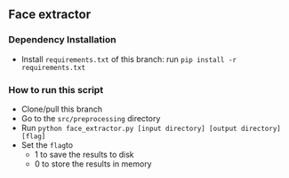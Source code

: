 ## Face extractor


### Dependency Installation

 - Install `requirements.txt` of this branch: run `pip install -r requirements.txt`

### How to run this script 

 - Clone/pull this  branch
 - Go to the `src/preprocessing` directory
 - Run  `python face_extractor.py [input directory] [output directory] [flag]` 
 - Set the `flag`to 
    -   1  to save the results to disk 
    -   0  to store the results in memory 

